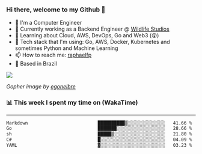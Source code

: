 ### Hi there, welcome to my Github 👋

- 📖 I'm a Computer Engineer
- 🔭 Currently working as a Backend Engineer @ [Wildlife Studios](https://wildlifestudios.com/)
- 🌱 Learning about Cloud, AWS, DevOps, Go and Web3 (😲)
- 🚀 Tech stack that I'm using: Go, AWS, Docker, Kubernetes and sometimes Python and Machine Learning
- 📫 How to reach me: [raphaelfp](https://linkedin.com/in/raphaelfp)
- 🏡 Based in Brazil

![](https://github.com/raphaelfp/gophers/blob/master/.thumb/animation/morning-coffee-3x.gif)

*Gopher image by [egonelbre](https://github.com/egonelbre/)*

### 📊 This week I spent my time on (WakaTime)

---

<!--START_SECTION:waka-->

```txt
Markdown                          ██████████▒░░░░░░░░░░░░░░   41.66 %
Go                                ███████░░░░░░░░░░░░░░░░░░   28.66 %
sh                                █████▒░░░░░░░░░░░░░░░░░░░   21.80 %
C#                                █░░░░░░░░░░░░░░░░░░░░░░░░   04.09 %
YAML                              ▓░░░░░░░░░░░░░░░░░░░░░░░░   03.23 %
```

<!--END_SECTION:waka-->
